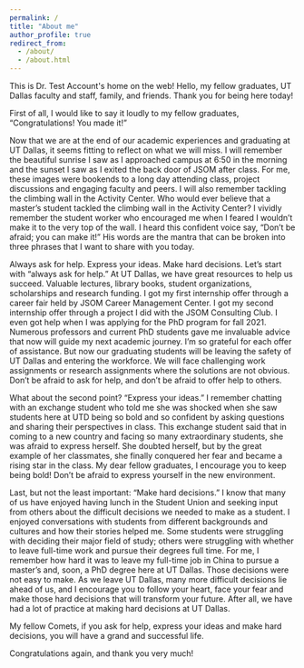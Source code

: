 ```yaml
---
permalink: /
title: "About me"
author_profile: true
redirect_from: 
  - /about/
  - /about.html
---
```


This is Dr. Test Account's home on the web!
Hello, my fellow graduates, UT Dallas faculty and staff, family, and friends. Thank you for being here today!

First of all, I would like to say it loudly to my fellow graduates, “Congratulations! You made it!”

Now that we are at the end of our academic experiences and graduating at UT Dallas, it seems fitting to reflect on what we will miss. I will remember the beautiful sunrise I saw as I approached campus at 6:50 in the morning and the sunset I saw as I exited the back door of JSOM after class. For me, these images were bookends to a long day attending class, project discussions and engaging faculty and peers. I will also remember tackling the climbing wall in the Activity Center. Who would ever believe that a master’s student tackled the climbing wall in the Activity Center? I vividly remember the student worker who encouraged me when I feared I wouldn’t make it to the very top of the wall. I heard this confident voice say, “Don’t be afraid; you can make it!” His words are the mantra that can be broken into three phrases that I want to share with you today.

Always ask for help.
Express your ideas.
Make hard decisions.
Let’s start with “always ask for help.” At UT Dallas, we have great resources to help us succeed. Valuable lectures, library books, student organizations, scholarships and research funding. I got my first internship offer through a career fair held by JSOM Career Management Center. I got my second internship offer through a project I did with the JSOM Consulting Club. I even got help when I was applying for the PhD program for fall 2021. Numerous professors and current PhD students gave me invaluable advice that now will guide my next academic journey. I’m so grateful for each offer of assistance. But now our graduating students will be leaving the safety of UT Dallas and entering the workforce. We will face challenging work assignments or research assignments where the solutions are not obvious. Don’t be afraid to ask for help, and don’t be afraid to offer help to others.

What about the second point? “Express your ideas.” I remember chatting with an exchange student who told me she was shocked when she saw students here at UTD being so bold and so confident by asking questions and sharing their perspectives in class. This exchange student said that in coming to a new country and facing so many extraordinary students, she was afraid to express herself. She doubted herself, but by the great example of her classmates, she finally conquered her fear and became a rising star in the class. My dear fellow graduates, I encourage you to keep being bold! Don’t be afraid to express yourself in the new environment.

Last, but not the least important: “Make hard decisions.” I know that many of us have enjoyed having lunch in the Student Union and seeking input from others about the difficult decisions we needed to make as a student. I enjoyed conversations with students from different backgrounds and cultures and how their stories helped me. Some students were struggling with deciding their major field of study; others were struggling with whether to leave full-time work and pursue their degrees full time. For me, I remember how hard it was to leave my full-time job in China to pursue a master’s and, soon, a PhD degree here at UT Dallas. Those decisions were not easy to make. As we leave UT Dallas, many more difficult decisions lie ahead of us, and I encourage you to follow your heart, face your fear and make those hard decisions that will transform your future. After all, we have had a lot of practice at making hard decisions at UT Dallas.

My fellow Comets, if you ask for help, express your ideas and make hard decisions, you will have a grand and successful life.

Congratulations again, and thank you very much!
